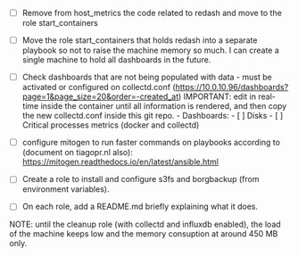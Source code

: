 - [ ] Remove from host_metrics the code related to redash and move to the role start_containers
- [ ] Move the role start_containers that holds redash into a separate playbook so not to raise the machine memory so much. I can create a single machine to hold all dashboards in the future.

- [ ] Check dashboards that are not being populated with data - must be activated or configured on collectd.conf (https://10.0.10.96/dashboards?page=1&page_size=20&order=-created_at)
      IMPORTANT: edit in real-time inside the container until all information is rendered, and then copy the new collectd.conf inside this git repo.
      - Dashboards:
        - [ ] Disks
        - [ ] Critical processes metrics (docker and collectd)

- [ ] configure mitogen to run faster commands on playbooks according to (document on tiagopr.nl also): https://mitogen.readthedocs.io/en/latest/ansible.html
- [ ] Create a role to install and configure s3fs and borgbackup (from environment variables).
- [ ] On each role, add a README.md briefly explaining what it does.

NOTE: until the cleanup role (with collectd and influxdb enabled), the load of the machine keeps low and the memory consuption at around 450 MB only.
